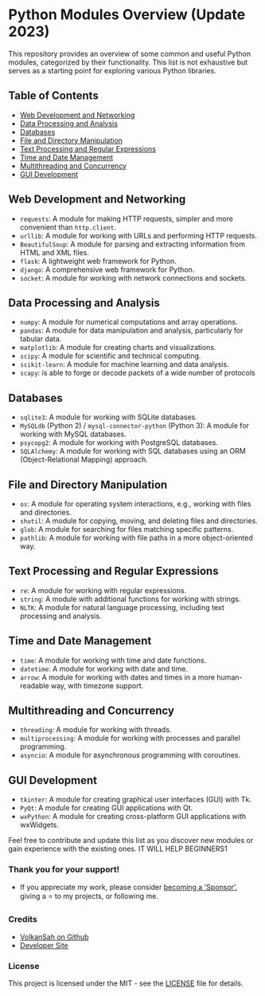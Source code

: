 # Python Modules Overview (Update 2023)

This repository provides an overview of some common and useful Python modules, categorized by their functionality. This list is not exhaustive but serves as a starting point for exploring various Python libraries.

## Table of Contents

- [Web Development and Networking](#web-development-and-networking)
- [Data Processing and Analysis](#data-processing-and-analysis)
- [Databases](#databases)
- [File and Directory Manipulation](#file-and-directory-manipulation)
- [Text Processing and Regular Expressions](#text-processing-and-regular-expressions)
- [Time and Date Management](#time-and-date-management)
- [Multithreading and Concurrency](#multithreading-and-concurrency)
- [GUI Development](#gui-development)

## Web Development and Networking

- `requests`: A module for making HTTP requests, simpler and more convenient than `http.client`.
- `urllib`: A module for working with URLs and performing HTTP requests.
- `BeautifulSoup`: A module for parsing and extracting information from HTML and XML files.
- `flask`: A lightweight web framework for Python.
- `django`: A comprehensive web framework for Python.
- `socket`: A module for working with network connections and sockets.

## Data Processing and Analysis

- `numpy`: A module for numerical computations and array operations.
- `pandas`: A module for data manipulation and analysis, particularly for tabular data.
- `matplotlib`: A module for creating charts and visualizations.
- `scipy`: A module for scientific and technical computing.
- `scikit-learn`: A module for machine learning and data analysis.
- `scapy`: is able to forge or decode packets of a wide number of protocols

## Databases

- `sqlite3`: A module for working with SQLite databases.
- `MySQLdb` (Python 2) / `mysql-connector-python` (Python 3): A module for working with MySQL databases.
- `psycopg2`: A module for working with PostgreSQL databases.
- `SQLAlchemy`: A module for working with SQL databases using an ORM (Object-Relational Mapping) approach.

## File and Directory Manipulation

- `os`: A module for operating system interactions, e.g., working with files and directories.
- `shutil`: A module for copying, moving, and deleting files and directories.
- `glob`: A module for searching for files matching specific patterns.
- `pathlib`: A module for working with file paths in a more object-oriented way.
## Text Processing and Regular Expressions

- `re`: A module for working with regular expressions.
- `string`: A module with additional functions for working with strings.
-  `NLTK`: A module for natural language processing, including text processing and analysis.
## Time and Date Management

- `time`: A module for working with time and date functions.
- `datetime`: A module for working with date and time.
- `arrow`: A module for working with dates and times in a more human-readable way, with timezone support.

## Multithreading and Concurrency

- `threading`: A module for working with threads.
- `multiprocessing`: A module for working with processes and parallel programming.
- `asyncio`: A module for asynchronous programming with coroutines.

## GUI Development

- `tkinter`: A module for creating graphical user interfaces (GUI) with Tk.
- `PyQt`: A module for creating GUI applications with Qt.
- `wxPython`: A module for creating cross-platform GUI applications with wxWidgets.

Feel free to contribute and update this list as you discover new modules or gain experience with the existing ones. IT WILL HELP BEGINNERS1

### Thank you for your support!
- If you appreciate my work, please consider [becoming a 'Sponsor'](https://github.com/sponsors/volkansah), giving a :star: to my projects, or following me. 
### Credits
- [VolkanSah on Github](https://github.com/volkansah)
- [Developer Site](https://volkansah.github.io)

### License
This project is licensed under the MIT - see the [LICENSE](LICENSE) file for details.
